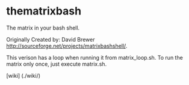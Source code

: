 thematrixbash
=============

The matrix in your bash shell.

Originally Created by: David Brewer http://sourceforge.net/projects/matrixbashshell/. 

This verison has a loop when running it from matrix_loop.sh. To run the matrix only once, just execute matrix.sh.

[wiki] (./wiki/)
